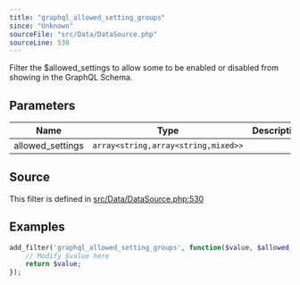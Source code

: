 ```yaml
---
title: "graphql_allowed_setting_groups"
since: "Unknown"
sourceFile: "src/Data/DataSource.php"
sourceLine: 530
---
```



Filter the $allowed_settings to allow some to be enabled or disabled from showing in
the GraphQL Schema.

## Parameters

| Name | Type | Description |
|------|------|-------------|
| allowed_settings | `array<string,array<string,mixed>>` |  |




## Source

This filter is defined in [src/Data/DataSource.php:530](https://github.com/wp-graphql/wp-graphql/blob/develop/src/Data/DataSource.php#L530)


## Examples

```php
add_filter('graphql_allowed_setting_groups', function($value, $allowed_settings) {
    // Modify $value here
    return $value;
});
```